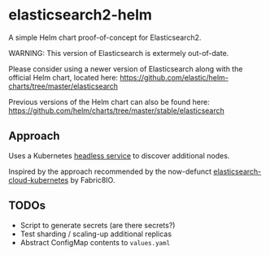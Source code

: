 # elasticsearch2-helm
A simple Helm chart proof-of-concept for Elasticsearch2.

WARNING: This version of Elasticsearch is extermely out-of-date.

Please consider using a newer version of Elasticsearch along with the official Helm chart, located here: https://github.com/elastic/helm-charts/tree/master/elasticsearch

Previous versions of the Helm chart can also be found here: https://github.com/helm/charts/tree/master/stable/elasticsearch

## Approach
Uses a Kubernetes [headless service](https://kubernetes.io/docs/concepts/services-networking/service/#headless-services) to discover additional nodes.

Inspired by the approach recommended by the now-defunct [elasticsearch-cloud-kubernetes](https://github.com/fabric8io/elasticsearch-cloud-kubernetes#kubernetes-cloud-plugin-for-elasticsearch) by Fabric8IO.

## TODOs

* Script to generate secrets (are there secrets?)
* Test sharding / scaling-up additional replicas
* Abstract ConfigMap contents to `values.yaml`
